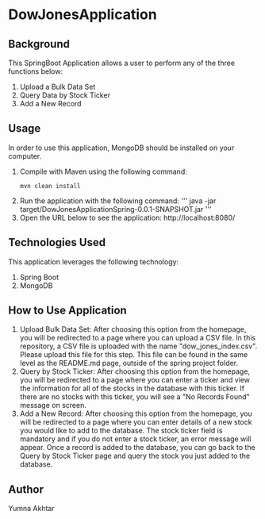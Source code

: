 # DowJonesApplication

## Background
This SpringBoot Application allows a user to perform any of the three functions below:
  1) Upload a Bulk Data Set
  2) Query Data by Stock Ticker
  3) Add a New Record

## Usage
In order to use this application, MongoDB should be installed on your computer.

  1) Compile with Maven using the following command:
      ```
      mvn clean install 
      ```
  2) Run the application with the following command:
      ''' java -jar target/DowJonesApplicationSpring-0.0.1-SNAPSHOT.jar '''
  3) Open the URL below to see the application:
        http://localhost:8080/
        
## Technologies Used
This application leverages the following technology:
  1) Spring Boot
  2) MongoDB
  
## How to Use Application
  1) Upload Bulk Data Set: After choosing this option from the homepage, you will be redirected to a page where you can upload a CSV file. In this repository, a CSV file is uploaded with the name "dow_jones_index.csv". Please upload this file for this step. This file can be found in the same level as the README.md page, outside of the spring project folder.
  2) Query by Stock Ticker: After choosing this option from the homepage, you will be redirected to a page where you can enter a ticker and view the information for all of the stocks in the database with this ticker. If there are no stocks with this ticker, you will see a "No Records Found" message on screen. 
  3) Add a New Record: After choosing this option from the homepage, you will be redirected to a page where you can enter details of a new stock you would like to add to the database. The stock ticker field is mandatory and if you do not enter a stock ticker, an error message will appear. Once a record is added to the database, you can go back to the Query by Stock Ticker page and query the stock you just added to the database.
  
  
 ## Author
  Yumna Akhtar
